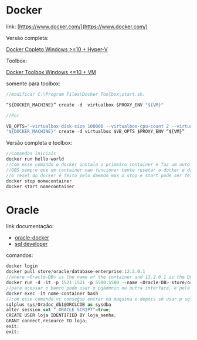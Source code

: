 # Docker
link: [https://www.docker.com/](https://www.docker.com/)

Versão completa: 

[Docker Copleto Windows >=10 + Hyper-V](https://download.docker.com/win/stable/Docker%20for%20Windows%20Installer.exe)

Toolbox:

[Docker Toolbox Windows <=10 + VM](https://docs.docker.com/toolbox/overview/)

somente para toolbox:

```js
//modificar C:\Program Files\Docker Toolbox\start.sh. 

“${DOCKER_MACHINE}” create -d  virtualbox $PROXY_ENV "${VM}"

//Por

VB_OPTS="–virtualbox-disk-size 100000 --virtualbox-cpu-count 2 --virtualbox-memory 2048"
"${DOCKER_MACHINE}" create -d virtualbox $VB_OPTS $PROXY_ENV “${VM}”
```
Versão completa e toolbox:
```js
//Comandos iniciais
docker run hello-world
//Com esse comando o docker instala o primeiro container e faz um auto teste
//OBS sempre que um container nao funcionar tente resetar o docker e dar um stop e start no container
//o reset do docker é feito pelo daemon mas o stop e start pode ser feito com esses comandos
docker stop nomecontainer
docker start nomecontainer
```
# Oracle
link documentação:
- [oracle-docker](https://hub.docker.com/_/oracle-database-enterprise-edition)
- [sql developer](https://www.oracle.com/technetwork/developer-tools/sql-developer/downloads/index.html)

comandos:
```js
docker login
docker pull store/oracle/database-enterprise:12.2.0.1
//where <Oracle-DB> is the name of the container and 12.2.0.1 is the Docker image tag.
docker run -d -it -p 1521:1521 -p 5500:5500 --name <Oracle-DB> store/oracle/database-enterprise:12.2.0.1
//para acessar o banco pode usar o pgadmnin ou outra interface, e pela linha de comando docker segue os comandos abaixo
docker exec -it nome-container bash
//com esse comando vc consegue entrar na maquina e depois só usar p sqlplus
sqlplus sys/Oradoc_db1@ORCLCDB as sysdba
alter session set "_ORACLE_SCRIPT"=true;
CREATE USER loja IDENTIFIED BY loja_senha;
GRANT connect,resource TO loja;
exit;
exit;
```

